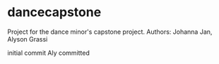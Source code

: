 # dancecapstone
Project for the dance minor's capstone project.
Authors: Johanna Jan, Alyson Grassi

initial commit
Aly committed
